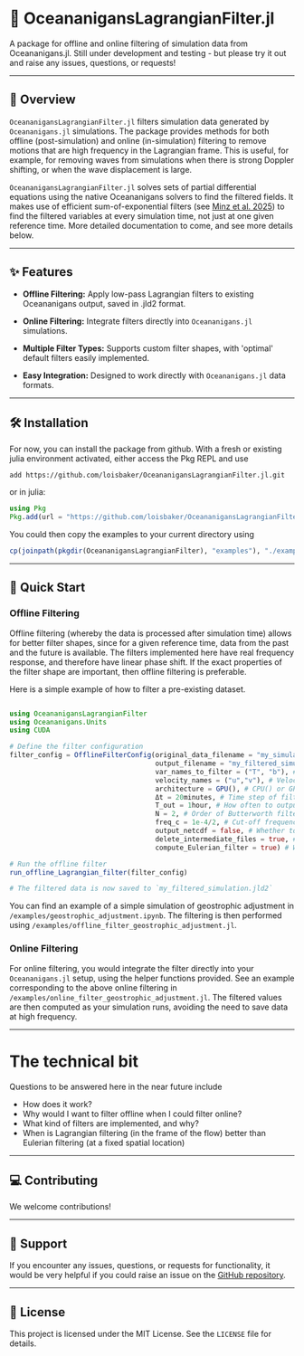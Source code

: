 
# :ocean: OceananigansLagrangianFilter.jl

A package for offline and online filtering of simulation data from Oceananigans.jl. Still under development and testing - but please try it out and raise any issues, questions, or requests!

---
## 📄 Overview

`OceananigansLagrangianFilter.jl` filters simulation data generated by `Oceananigans.jl` simulations. The package provides methods for both offline (post-simulation) and online (in-simulation) filtering to remove motions that are high frequency in the Lagrangian frame. This is useful, for example, for removing waves from simulations when there is strong Doppler shifting, or when the wave displacement is large. 

`OceananigansLagrangianFilter.jl` solves sets of partial differential equations using the native Oceananigans solvers to find the filtered fields. It makes use of efficient sum-of-exponential filters (see [Minz et al. 2025](https://journals.aps.org/prfluids/abstract/10.1103/4d4f-38wx)) to find the filtered variables at every simulation time, not just at one given reference time. More detailed documentation to come, and see more details below. 

---
## ✨ Features

* **Offline Filtering:** Apply low-pass Lagrangian filters to existing Oceananigans output, saved in .jld2 format. 

* **Online Filtering:** Integrate filters directly into `Oceananigans.jl` simulations.

* **Multiple Filter Types:** Supports custom filter shapes, with 'optimal' default filters easily implemented.

* **Easy Integration:** Designed to work directly with `Oceananigans.jl` data formats.

---
## 🛠️ Installation

For now, you can install the package from github. With a fresh or existing julia environment activated, either 
access the Pkg REPL and use
```
add https://github.com/loisbaker/OceananigansLagrangianFilter.jl.git
```

or in julia:
```julia
using Pkg
Pkg.add(url = "https://github.com/loisbaker/OceananigansLagrangianFilter.jl.git")

```
You could then copy the examples to your current directory using 

```julia
cp(joinpath(pkgdir(OceananigansLagrangianFilter), "examples"), "./examples")
```

---
## 🚀 Quick Start

### Offline Filtering

Offline filtering (whereby the data is processed after simulation time) allows for better filter shapes, since for a given reference time, data from the past and the future is available. The filters implemented here have real frequency response, and therefore have linear phase shift. If the exact properties of the filter shape are important, then offline filtering is preferable. 

Here is a simple example of how to filter a pre-existing dataset.

```julia

using OceananigansLagrangianFilter
using Oceananigans.Units
using CUDA

# Define the filter configuration
filter_config = OfflineFilterConfig(original_data_filename = "my_simulation.jld2", # Where the original simulation output is
                                    output_filename = "my_filtered_simulation.jld2" # Where to save the filtered output
                                    var_names_to_filter = ("T", "b"), # Which variables to filter
                                    velocity_names = ("u","v"), # Velocities to use for Lagrangian filtering
                                    architecture = GPU(), # CPU() or GPU()
                                    Δt = 20minutes, # Time step of filtering simulation
                                    T_out = 1hour, # How often to output filtered data
                                    N = 2, # Order of Butterworth filter
                                    freq_c = 1e-4/2, # Cut-off frequency of Butterworth filter
                                    output_netcdf = false, # Whether to output filtered data to a netcdf file in addition to .jld2
                                    delete_intermediate_files = true, # Delete the individual output of the forward and backward passes
                                    compute_Eulerian_filter = true) # Whether to compute the Eulerian filter for comparison

# Run the offline filter
run_offline_Lagrangian_filter(filter_config)

# The filtered data is now saved to `my_filtered_simulation.jld2`
```
You can find an example of a simple simulation of geostrophic adjustment in `/examples/geostrophic_adjustment.ipynb`. The filtering is then performed using `/examples/offline_filter_geostrophic_adjustment.jl`.

### Online Filtering

For online filtering, you would integrate the filter directly into your `Oceananigans.jl` setup, using the helper functions provided. See an example corresponding to the above online filtering in `/examples/online_filter_geostrophic_adjustment.jl`. The filtered values are then computed as your simulation runs, avoiding the need to save data at high frequency. 

---
# The technical bit
Questions to be answered here in the near future include
* How does it work?
* Why would I want to filter offline when I could filter online?
* What kind of filters are implemented, and why?
* When is Lagrangian filtering (in the frame of the flow) better than Eulerian filtering (at a fixed spatial location)

---
## 💻 Contributing

We welcome contributions! 

---
## 🤝 Support

If you encounter any issues, questions, or requests for functionality, it would be very helpful if you could raise an issue on the [GitHub repository](https://github.com/loisbaker/OceananigansLagrangianFilter/issues).

---
## 📜 License

This project is licensed under the MIT License. See the `LICENSE` file for details.
```